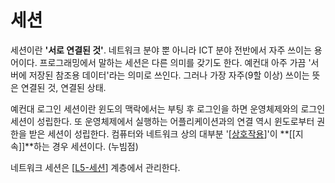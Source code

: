 # 세션

세션이란 **'서로 연결된 것'**. 네트워크 분야 뿐 아니라 ICT 분야 전반에서 자주 쓰이는 용어이다. 프로그래밍에서 말하는 세션은 다른 의미를 갖기도 한다. 예컨대 아주 가끔 '서버에 저장된 참조용 데이터'라는 의미로 쓰인다. 그러나 가장 자주(9할 이상) 쓰이는 뜻은 연결된 것, 연결된 상태. 

예컨대 로그인 세션이란 윈도의 맥락에서는 부팅 후 로그인을 하면 운영체제와의 로그인 세션이 성립한다. 또 운영체제에서 실행하는 어플리케이션과의 연결 역시 윈도로부터 권한을 받은 세션이 성립한다. 컴퓨터와 네트워크 상의 대부분 '[[상호작용]]'이 **[[지속]]**하는 경우 세션이다. (누빔점)

네트워크 세션은 [[L5-세션]] 계층에서 관리한다. 

[//begin]: # "Autogenerated link references for markdown compatibility"
[상호작용]: 상호작용.md "상호작용"
[L5-세션]: L5-세션.md "L5-세션"
[//end]: # "Autogenerated link references"